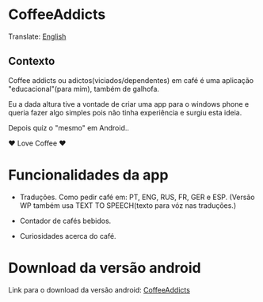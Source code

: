 # CoffeeAddicts

Translate: [English](https://github.com/MordepedroM/CoffeeAddicts/blob/master/README.pt.md)

## Contexto
Coffee addicts ou adictos(viciados/dependentes) em café é uma aplicação
"educacional"(para mim), também de galhofa.

Eu a dada altura tive a vontade de criar uma app para o windows phone
e queria fazer algo simples pois não tinha experiência e surgiu esta ideia.

Depois quíz o "mesmo" em Android..

&hearts; Love Coffee &hearts;

# Funcionalidades da app

- Traduções. Como pedir café em: PT, ENG, RUS, FR, GER e ESP.
(Versão WP também usa TEXT TO SPEECH(texto para vóz nas traduções.)

- Contador de cafés bebidos.

- Curiosidades acerca do café.

# Download da versão android


Link para o download da versão android: [CoffeeAddicts](https://play.google.com/stor/apps/details?id=pt.antro.coffeeaddicts)
